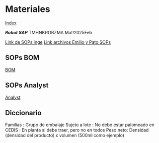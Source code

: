 # Materiales
[Index](index.md)

***Robot SAP***
TMHNKROBZMA
Mat!2025Feb

[Link de SOPs inge]()
[Link archivos Emilio y Pato SOPs](https://heiway-my.sharepoint.com/:f:/r/personal/benavd02_heiway_net/Documents/30%20-%20Master%20Data%20Documentation?csf=1&web=1&e=aTpWDL)

## SOPs BOM
[BOM](bom.md)

## SOPs Analyst
[Analyst](analyst.md)

## Diccionario

Familias : Grupo de embalaje
Sujeto a lote : No debe estar palomeado en CEDIS : En planta si debe traer, pero no en todos
Peso neto: Densidad (densidad del producto) x volumen (500ml como ejemplo)

